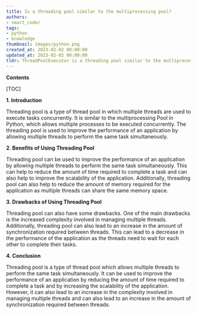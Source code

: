 ```yaml
---
title: Is a threading pool similar to the multiprocessing pool?
authors:
- smart_coder
tags:
- python
- knowledge
thumbnail: images/python.png
created_at: 2023-02-02 00:00:00
updated_at: 2023-02-02 00:00:00
tldr: ThreadPoolExecutor is a threading pool similar to the multiprocessing Pool in Python.
---
```


**Contents**

[TOC]

**1. Introduction**

Threading pool is a type of thread pool in which multiple threads are used to execute tasks concurrently. It is similar to the multiprocessing Pool in Python, which allows multiple processes to be executed concurrently. The threading pool is used to improve the performance of an application by allowing multiple threads to perform the same task simultaneously.

**2. Benefits of Using Threading Pool**

Threading pool can be used to improve the performance of an application by allowing multiple threads to perform the same task simultaneously. This can help to reduce the amount of time required to complete a task and can also help to improve the scalability of the application. Additionally, threading pool can also help to reduce the amount of memory required for the application as multiple threads can share the same memory space.

**3. Drawbacks of Using Threading Pool**

Threading pool can also have some drawbacks. One of the main drawbacks is the increased complexity involved in managing multiple threads. Additionally, threading pool can also lead to an increase in the amount of synchronization required between threads. This can lead to a decrease in the performance of the application as the threads need to wait for each other to complete their tasks.

**4. Conclusion**

Threading pool is a type of thread pool which allows multiple threads to perform the same task simultaneously. It can be used to improve the performance of an application by reducing the amount of time required to complete a task and by increasing the scalability of the application. However, it can also lead to an increase in the complexity involved in managing multiple threads and can also lead to an increase in the amount of synchronization required between threads.
